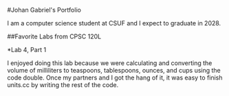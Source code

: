#Johan Gabriel's Portfolio

I am a computer science student at CSUF and I expect to graduate in 2028.

##Favorite Labs from CPSC 120L

*Lab 4, Part 1

  I enjoyed doing this lab because we were calculating and converting the volume of milliliters to teaspoons, tablespoons, ounces, and cups using the code double. Once my partners and I got the hang of it, it was easy to finish units.cc by writing the rest of the code.
